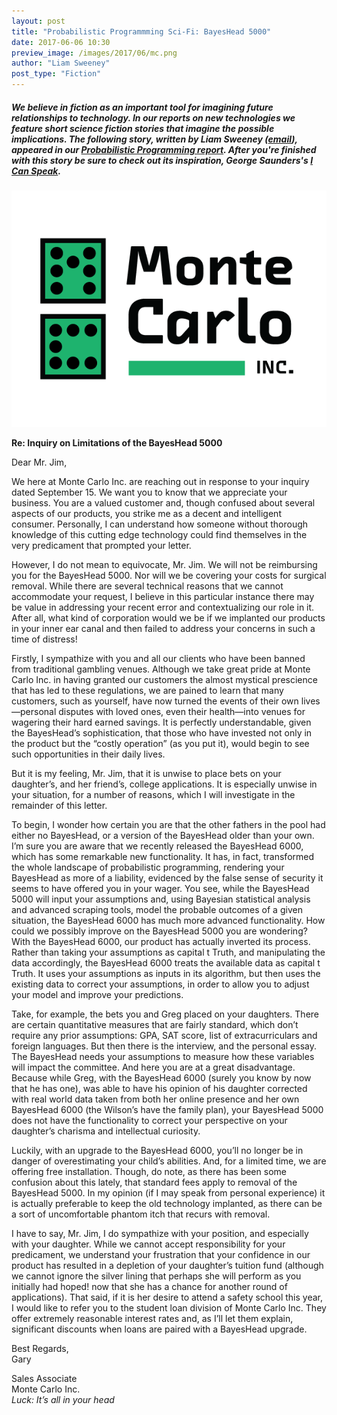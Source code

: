 ```yaml
---
layout: post
title: "Probabilistic Programmming Sci-Fi: BayesHead 5000"
date: 2017-06-06 10:30
preview_image: /images/2017/06/mc.png
author: "Liam Sweeney"
post_type: "Fiction"
---
```


##### We believe in fiction as an important tool for imagining future relationships to technology. In our reports on new technologies we feature short science fiction stories that imagine the possible implications. The following story, written by Liam Sweeney ([email](mailto:liammerrill@gmail.com)), appeared in our [Probabilistic Programming report](http://blog.fastforwardlabs.com/2017/01/30/the-algorithms-behind-probabilistic-programming.html). After you're finished with this story be sure to check out its inspiration, George Saunders's [I Can Speak](http://www.newyorker.com/magazine/1999/06/21/i-can-speak).

![Monte Carlo Corporation logo](/static/images/2017/06/mc.png)

**Re: Inquiry on Limitations of the BayesHead 5000**

Dear Mr. Jim,

We here at Monte Carlo Inc. are reaching out in response to your inquiry dated September 15. We want you to know that we appreciate your business. You are a valued customer and, though confused about several aspects of our products, you strike me as a decent and intelligent consumer. Personally, I can understand how someone without thorough knowledge of this cutting edge technology could find themselves in the very predicament that prompted your letter.

However, I do not mean to equivocate, Mr. Jim. We will not be reimbursing you for the BayesHead 5000. Nor will we be covering your costs for surgical removal. While there are several technical reasons that we cannot accommodate your request, I believe in this particular instance there may be value in addressing your recent error and contextualizing our role in it. After all, what kind of corporation would we be if we implanted our products in your inner ear canal and then failed to address your concerns in such a time of distress!

Firstly, I sympathize with you and all our clients who have been banned from traditional gambling venues. Although we take great pride at Monte Carlo Inc. in having granted our customers the almost mystical prescience that has led to these regulations, we are pained to learn that many customers, such as yourself, have now turned the events of their own lives —personal disputes with loved ones, even their health—into venues for wagering their hard earned savings. It is perfectly understandable, given the BayesHead’s sophistication, that those who have invested not only in the product but the “costly operation” (as you put it), would begin to see such opportunities in their daily lives.

But it is my feeling, Mr. Jim, that it is unwise to place bets on your daughter’s, and her friend’s, college applications. It is especially unwise in your situation, for a number of reasons, which I will investigate in the remainder of this letter.

To begin, I wonder how certain you are that the other fathers in the pool had either no BayesHead, or a version of the BayesHead older than your own. I’m sure you are aware that we recently released the BayesHead 6000, which has some remarkable new functionality. It has, in fact, transformed the whole landscape of probabilistic programming, rendering your BayesHead as more of a liability, evidenced by the false sense of security it seems to have offered you in your wager. You see, while the BayesHead 5000 will input your assumptions and, using Bayesian statistical analysis and advanced scraping tools, model the probable outcomes of a given situation, the BayesHead 6000 has much more advanced functionality. How could we possibly improve on the BayesHead 5000 you are wondering? With the BayesHead 6000, our product has actually inverted its process. Rather than taking your assumptions as capital t Truth, and manipulating the data accordingly, the BayesHead 6000 treats the available data as capital t Truth. It uses your assumptions as inputs in its algorithm, but then uses the existing data to correct your assumptions, in order to allow you to adjust your model and improve your predictions.

Take, for example, the bets you and Greg placed on your daughters. There are certain quantitative measures that are fairly standard, which don’t require any prior assumptions: GPA, SAT score, list of extracurriculars and foreign languages. But then there is the interview, and the personal essay. The BayesHead needs your assumptions to measure how these variables will impact the committee. And here you are at a great disadvantage. Because while Greg, with the BayesHead 6000 (surely you know by now that he has one), was able to have his opinion of his daughter corrected with real world data taken from both her online presence and her own BayesHead 6000 (the Wilson’s have the family plan), your BayesHead 5000 does not have the functionality to correct your perspective on your daughter’s charisma and intellectual curiosity.

Luckily, with an upgrade to the BayesHead 6000, you’ll no longer be in danger of overestimating your child’s abilities. And, for a limited time, we are offering free installation. Though, do note, as there has been some confusion about this lately, that standard fees apply to removal of the BayesHead 5000. In my opinion (if I may speak from personal experience) it is actually preferable to keep the old technology implanted, as there can be a sort of uncomfortable phantom itch that recurs with removal.

I have to say, Mr. Jim, I do sympathize with your position, and especially with your daughter. While we cannot accept responsibility for your predicament, we understand your frustration that your confidence in our product has resulted in a depletion of your daughter’s tuition fund (although we cannot ignore the silver lining that perhaps she will perform as you initially had hoped! now that she has a chance for another round of applications). That said, if it is her desire to attend a safety school this year, I would like to refer you to the student loan division of Monte Carlo Inc. They offer extremely reasonable interest rates and, as I’ll let them explain, significant discounts when loans are paired with a BayesHead upgrade.

Best Regards,  
Gary

Sales Associate  
Monte Carlo Inc.  
*Luck: It’s all in your head*